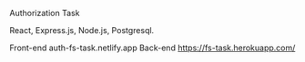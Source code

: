 Authorization Task 

React, Express.js, Node.js, Postgresql.

Front-end auth-fs-task.netlify.app
Back-end https://fs-task.herokuapp.com/
